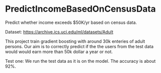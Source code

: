 # PredictIncomeBasedOnCensusData
Predict whether income exceeds $50K/yr based on census data.

Dataset: https://archive.ics.uci.edu/ml/datasets/Adult

This project train gradient boosting with around 30k enteries of adult persons. Our aim is to correctly predict if the the users from the test data would would earn more than 50k dollar a year or not.

Test one: We run the test data as it is on the model. The accuracy is about 92%. 


